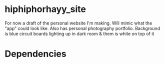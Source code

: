 # hiphiphorhayy_site

For now a draft of the personal website I'm making.
Will mimic what the "app" could look like.
Also has personal photography portfolio.
Background is blue circuit boards lighting up in
dark room & them is white on top of it

# Dependencies
